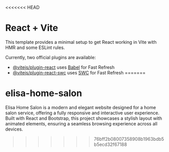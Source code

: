 <<<<<<< HEAD
# React + Vite

This template provides a minimal setup to get React working in Vite with HMR and some ESLint rules.

Currently, two official plugins are available:

- [@vitejs/plugin-react](https://github.com/vitejs/vite-plugin-react/blob/main/packages/plugin-react/README.md) uses [Babel](https://babeljs.io/) for Fast Refresh
- [@vitejs/plugin-react-swc](https://github.com/vitejs/vite-plugin-react-swc) uses [SWC](https://swc.rs/) for Fast Refresh
=======
# elisa-home-salon
Elisa Home Salon is a modern and elegant website designed for a home salon service, offering a fully responsive and interactive user experience. Built with React and Bootstrap, this project showcases a stylish layout with animated elements, ensuring a seamless browsing experience across all devices.
>>>>>>> 76bff2b08007358908b1963bdb5b5ecd32f67188
